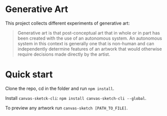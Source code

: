 # Generative Art

This project collects different experiments of generative art:

> Generative art is that post-conceptual art that in whole or in part has been created with the use of an autonomous system. An autonomous system in this context is generally one that is non-human and can independently determine features of an artwork that would otherwise require decisions made directly by the artist.

# Quick start

Clone the repo, cd in the folder and run `npm install`.

Install `canvas-sketck-cli`: `npm install canvas-sketch-cli --global`.

To preview any artwork run `canvas-sketch [PATH_TO_FILE]`.

